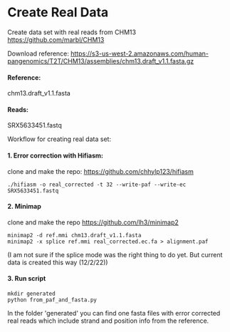 # Create Real Data

Create data set with real reads from CHM13 https://github.com/marbl/CHM13

Download reference: 
https://s3-us-west-2.amazonaws.com/human-pangenomics/T2T/CHM13/assemblies/chm13.draft_v1.1.fasta.gz

#### Reference:
chm13.draft_v1.1.fasta
#### Reads:
SRX5633451.fastq

Workflow for creating real data set:
#### 1. Error correction with Hifiasm:
clone and make the repo: https://github.com/chhylp123/hifiasm
```
./hifiasm -o real_corrected -t 32 --write-paf --write-ec SRX5633451.fastq
```

#### 2. Minimap
clone and make the repo https://github.com/lh3/minimap2
```
minimap2 -d ref.mmi chm13.draft_v1.1.fasta
minimap2 -x splice ref.mmi real_corrected.ec.fa > alignment.paf
```
(I am not sure if the splice mode was the right thing to do yet. But current data is created this way (12/2/22))
#### 3. Run script
 
```
mkdir generated
python from_paf_and_fasta.py
```

In the folder 'generated' you can find one fasta files with error corrected real reads which include strand and position info from the reference.
